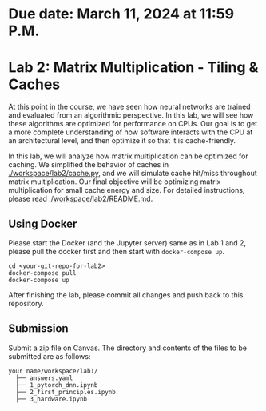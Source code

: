 # Due date: March 11, 2024 at 11:59 P.M.

# Lab 2: Matrix Multiplication - Tiling & Caches

At this point in the course, we have seen how neural networks are trained and evaluated from an algorithmic perspective. In this lab, we will see how these algorithms are optimized for performance on CPUs. Our goal is to get a more complete understanding of how software interacts with the CPU at an architectural level, and then optimize it so that it is cache-friendly.

In this lab, we will analyze how matrix multiplication can be optimized for caching. We simplified the behavior of caches in [./workspace/lab2/cache.py](./workspace/lab2/cache.py), and we will simulate cache hit/miss throughout matrix multiplication. Our final objective will be optimizing matrix multiplication for small cache energy and size. For detailed instructions, please read [./workspace/lab2/README.md](./workspace/lab2/README.md). 

## Using Docker

Please start the Docker (and the Jupyter server) same as in Lab 1 and 2, please pull the docker first and then start with `docker-compose up`. 
```
cd <your-git-repo-for-lab2>
docker-compose pull
docker-compose up
```
After finishing the lab, please commit all changes and push back to this repository.


## Submission
Submit a zip file on Canvas. The directory and contents of the files to be submitted are as follows:

```
your name/workspace/lab1/
  ├── answers.yaml
  ├── 1_pytorch_dnn.ipynb
  ├── 2_first_principles.ipynb
  ├── 3_hardware.ipynb
```